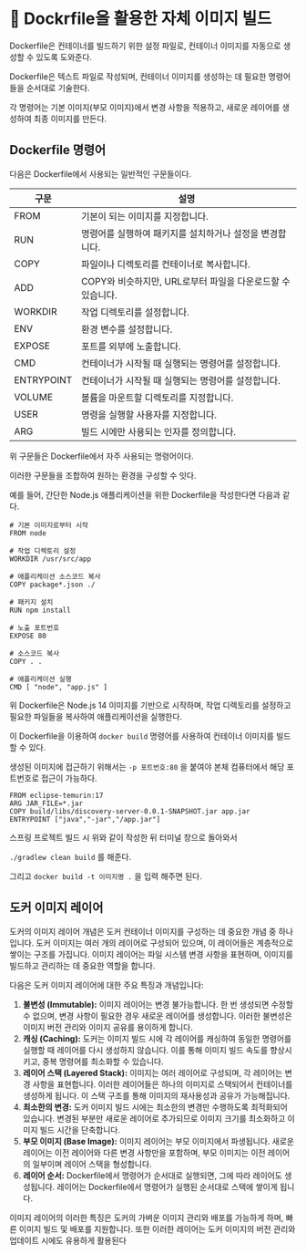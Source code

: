 # 🚢 Dockrfile을 활용한 자체 이미지 빌드

Dockerfile은 컨테이너를 빌드하기 위한 설정 파일로, 컨테이너 이미지를 자동으로 생성할 수 있도록 도와준다.

Dockerfile은 텍스트 파일로 작성되며, 컨테이너 이미지를 생성하는 데 필요한 명령어들을 순서대로 기술한다. 

각 명령어는 기본 이미지(부모 이미지)에서 변경 사항을 적용하고, 새로운 레이어를 생성하여 최종 이미지를 만든다.

## Dockerfile 명령어

다음은 Dockerfile에서 사용되는 일반적인 구문들이다.

| 구문       | 설명                                                        |
| ---------- | ----------------------------------------------------------- |
| FROM       | 기본이 되는 이미지를 지정합니다.                            |
| RUN        | 명령어를 실행하여 패키지를 설치하거나 설정을 변경합니다.    |
| COPY       | 파일이나 디렉토리를 컨테이너로 복사합니다.                  |
| ADD        | COPY와 비슷하지만, URL로부터 파일을 다운로드할 수 있습니다. |
| WORKDIR    | 작업 디렉토리를 설정합니다.                                 |
| ENV        | 환경 변수를 설정합니다.                                     |
| EXPOSE     | 포트를 외부에 노출합니다.                                   |
| CMD        | 컨테이너가 시작될 때 실행되는 명령어를 설정합니다.          |
| ENTRYPOINT | 컨테이너가 시작될 때 실행되는 명령어를 설정합니다.          |
| VOLUME     | 볼륨을 마운트할 디렉토리를 지정합니다.                      |
| USER       | 명령을 실행할 사용자를 지정합니다.                          |
| ARG        | 빌드 시에만 사용되는 인자를 정의합니다.                     |

위 구문들은 Dockerfile에서 자주 사용되는 명령어이다.

이러한 구문들을 조합하여 원하는 환경을 구성할 수 잇다.

예를 들어, 간단한 Node.js 애플리케이션을 위한 Dockerfile을 작성한다면 다음과 같다.

```
# 기본 이미지로부터 시작
FROM node

# 작업 디렉토리 설정
WORKDIR /usr/src/app

# 애플리케이션 소스코드 복사
COPY package*.json ./

# 패키지 설치
RUN npm install

# 노출 포트번호
EXPOSE 80

# 소스코드 복사
COPY . .

# 애플리케이션 실행
CMD [ "node", "app.js" ]
```

위 Dockerfile은 Node.js 14 이미지를 기반으로 시작하며, 작업 디렉토리를 설정하고 필요한 파일들을 복사하여 애플리케이션을 실행한다.

이 Dockerfile을 이용하여 `docker build` 명령어를 사용하여 컨테이너 이미지를 빌드할 수 있다.

생성된 이미지에 접근하기 위해서는  `-p 포트번호:80` 을 붙여야 본체 컴퓨터에서 해당 포트번호로 접근이 가능하다.


```
FROM eclipse-temurin:17
ARG JAR_FILE=*.jar
COPY build/libs/discovery-server-0.0.1-SNAPSHOT.jar app.jar
ENTRYPOINT ["java","-jar","/app.jar"]
```

스프링 프로젝트 빌드 시 위와 같이 작성한 뒤 터미널 창으로 돌아와서

`./gradlew clean build` 를 해준다.

그리고 `docker build -t 이미지명 .` 을 입력 해주면 된다.


## 도커 이미지 레이어

도커의 이미지 레이어 개념은 도커 컨테이너 이미지를 구성하는 데 중요한 개념 중 하나입니다. 도커 이미지는 여러 개의 레이어로 구성되어 있으며, 이 레이어들은 계층적으로 쌓이는 구조를 가집니다. 이미지 레이어는 파일 시스템 변경 사항을 표현하며, 이미지를 빌드하고 관리하는 데 중요한 역할을 합니다.

다음은 도커 이미지 레이어에 대한 주요 특징과 개념입니다:

1. **불변성 (Immutable):** 이미지 레이어는 변경 불가능합니다. 한 번 생성되면 수정할 수 없으며, 변경 사항이 필요한 경우 새로운 레이어를 생성합니다. 이러한 불변성은 이미지 버전 관리와 이미지 공유를 용이하게 합니다.
2. **캐싱 (Caching):** 도커는 이미지 빌드 시에 각 레이어를 캐싱하여 동일한 명령어를 실행할 때 레이어를 다시 생성하지 않습니다. 이를 통해 이미지 빌드 속도를 향상시키고, 중복 명령어를 최소화할 수 있습니다.
3. **레이어 스택 (Layered Stack):** 이미지는 여러 레이어로 구성되며, 각 레이어는 변경 사항을 표현합니다. 이러한 레이어들은 하나의 이미지로 스택되어서 컨테이너를 생성하게 됩니다. 이 스택 구조를 통해 이미지의 재사용성과 공유가 가능해집니다.
4. **최소한의 변경:** 도커 이미지 빌드 시에는 최소한의 변경만 수행하도록 최적화되어 있습니다. 변경된 부분만 새로운 레이어로 추가되므로 이미지 크기를 최소화하고 이미지 빌드 시간을 단축합니다.
5. **부모 이미지 (Base Image):** 이미지 레이어는 부모 이미지에서 파생됩니다. 새로운 레이어는 이전 레이어와 다른 변경 사항만을 포함하며, 부모 이미지는 이전 레이어의 일부이며 레이어 스택을 형성합니다.
6. **레이어 순서:** Dockerfile에서 명령어가 순서대로 실행되면, 그에 따라 레이어도 생성됩니다. 레이어는 Dockerfile에서 명령어가 실행된 순서대로 스택에 쌓이게 됩니다.

이미지 레이어의 이러한 특징은 도커의 가벼운 이미지 관리와 배포를 가능하게 하며, 빠른 이미지 빌드 및 배포를 지원합니다. 또한 이러한 레이어는 도커 이미지의 버전 관리와 업데이트 시에도 유용하게 활용된다
